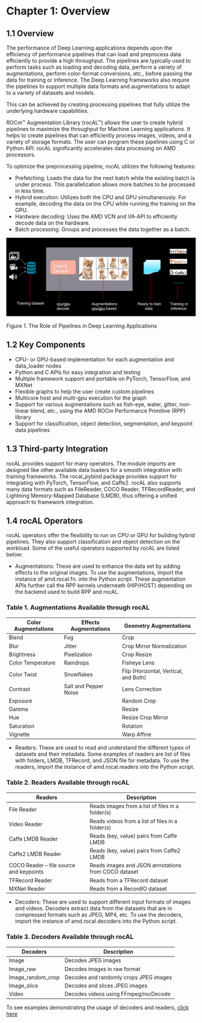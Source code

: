 # Chapter 1: Overview

## 1.1 Overview

The performance of Deep Learning applications depends upon the efficiency of performance pipelines that can load and preprocess data efficiently to provide a high throughput. The pipelines are typically used to perform tasks such as loading and decoding data, perform a variety of augmentations, perform color-format conversions, etc., before passing the data for training or inference. The Deep Learning frameworks also require the pipelines to support multiple data formats and augmentations to adapt to a variety of datasets and models.

This can be achieved by creating processing pipelines that fully utilize the underlying hardware capabilities.

ROCm™ Augmentation Library (rocAL™) allows the user to create hybrid pipelines to maximize the throughput for Machine Learning applications. It helps to create pipelines that can efficiently process images, videos, and a variety of storage formats. The user can program these pipelines using C or Python API. rocAL significantly accelerates data processing on AMD processors.

To optimize the preprocessing pipeline, rocAL utilizes the following features:

- Prefetching: Loads the data for the next batch while the existing batch is under process. This parallelization allows more batches to be processed in less time.
- Hybrid execution: Utilizes both the CPU and GPU simultaneously. For example, decoding the data on the CPU while running the training on the GPU. 
- Hardware decoding: Uses the AMD VCN and VA-API to efficiently decode data on the hardware. 
- Batch processing: Groups and processes the data together as a batch.

![The Role of Pipelines in Deep Learning Applications](../data/ch1_pipelines.png)

Figure 1. The Role of Pipelines in Deep Learning Applications

## 1.2 Key Components

- CPU- or GPU-based implementation for each augmentation and data_loader nodes
- Python and C APIs for easy integration and testing
- Multiple framework support and portable on PyTorch, TensorFlow, and MXNet
- Flexible graphs to help the user create custom pipelines
- Multicore host and multi-gpu execution for the graph
- Support for various augmentations such as fish-eye, water, gitter, non-linear blend, etc., using the AMD ROCm Performance Primitive (RPP) library
- Support for classification, object detection, segmentation, and keypoint data pipelines

## 1.3 Third-party Integration

rocAL provides support for many operators. The module imports are designed like other available data loaders for a smooth integration with training frameworks. The rocal_pybind package provides support for integrating with PyTorch, TensorFlow, and Caffe2. rocAL also supports many data formats such as FileReader, COCO Reader, TFRecordReader, and Lightning Memory-Mapped Database (LMDB), thus offering a unified approach to framework integration.

## 1.4 rocAL Operators

rocAL operators offer the flexibility to run on CPU or GPU for building hybrid pipelines. They also support classification and object detection on the workload. Some of the useful operators supported by rocAL are listed below:

- Augmentations: These are used to enhance the data set by adding effects to the original images. To use the augmentations, import the instance of amd.rocal.fn. into the Python script. These augmentation APIs further call the RPP kernels underneath (HIP/HOST) depending on the backend used to build RPP and rocAL. 

### Table 1. Augmentations Available through rocAL

| Color Augmentations | Effects Augmentations | Geometry Augmentations                |
| ------------------- | --------------------- | ------------------------------------- |
| Blend               | Fog                   | Crop                                  |
| Blur                | Jitter                | Crop Mirror Normalization             |
| Brightness          | Pixelization          | Crop Resize                           |
| Color Temperature   | Raindrops             | Fisheye Lens                          |
| Color Twist         | Snowflakes            | Flip (Horizontal, Vertical, and Both) |
| Contrast            | Salt and Pepper Noise | Lens Correction                       |
| Exposure            |                       | Random Crop                           |
| Gamma               |                       | Resize                                |
| Hue                 |                       | Resize Crop Mirror                    |
| Saturation          |                       | Rotation                              |
| Vignette            |                       | Warp Affine                           |

- Readers: These are used to read and understand the different types of datasets and their metadata. Some examples of readers are list of files with folders, LMDB, TFRecord, and JSON file for metadata. To use the readers, import the instance of amd.rocal.readers into the Python script.

### Table 2. Readers Available through rocAL

| Readers                                 | Description                                         |
| --------------------------------------- | --------------------------------------------------- |
| File Reader                             | Reads images from a list of files in a folder(s)    |
| Video Reader                            | Reads videos from a list of files in a folder(s)    |
| Caffe LMDB Reader                       | Reads (key, value) pairs from Caffe LMDB            |
| Caffe2 LMDB Reader                      | Reads (key, value) pairs from Caffe2 LMDB           |
| COCO Reader – file source and keypoints | Reads images and JSON annotations from COCO dataset |
| TFRecord Reader                         | Reads from a TFRecord dataset                       |
| MXNet Reader                            | Reads from a RecordIO dataset                       |

- Decoders: These are used to support different input formats of images and videos. Decoders extract data from the datasets that are in compressed formats such as JPEG, MP4, etc. To use the decoders, import the instance of amd.rocal.decoders into the Python script.

### Table 3. Decoders Available through rocAL

| Decoders          | Description                            |
| ----------------- | -------------------------------------- |
| Image             | Decodes JPEG images                    |
| Image_raw         | Decodes images in raw format           |
| Image_random_crop | Decodes and randomly crops JPEG images |
| Image_slice       | Decodes and slices JPEG images         |
| Video             | Decodes videos using FFmpeg/rocDecode  |

To see examples demonstrating the usage of decoders and readers, [click here](https://github.com/ROCm/rocAL/tree/master/docs/examples)
